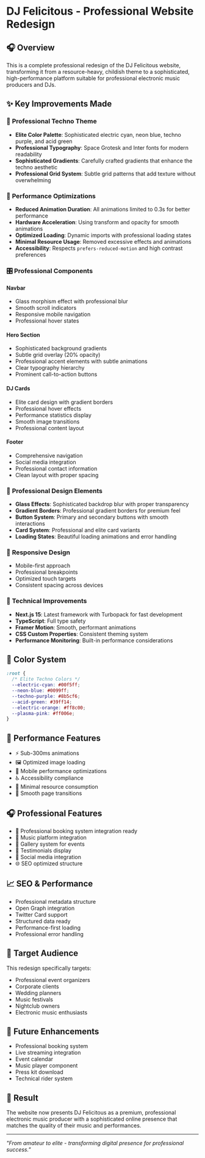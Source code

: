 # DJ Felicitous - Professional Website Redesign

## 🎧 Overview

This is a complete professional redesign of the DJ Felicitous website, transforming it from a resource-heavy, childish theme to a sophisticated, high-performance platform suitable for professional electronic music producers and DJs.

## ✨ Key Improvements Made

### 🎨 **Professional Techno Theme**

- **Elite Color Palette**: Sophisticated electric cyan, neon blue, techno purple, and acid green
- **Professional Typography**: Space Grotesk and Inter fonts for modern readability
- **Sophisticated Gradients**: Carefully crafted gradients that enhance the techno aesthetic
- **Professional Grid System**: Subtle grid patterns that add texture without overwhelming

### 🚀 **Performance Optimizations**

- **Reduced Animation Duration**: All animations limited to 0.3s for better performance
- **Hardware Acceleration**: Using transform and opacity for smooth animations
- **Optimized Loading**: Dynamic imports with professional loading states
- **Minimal Resource Usage**: Removed excessive effects and animations
- **Accessibility**: Respects `prefers-reduced-motion` and high contrast preferences

### 🎛️ **Professional Components**

#### **Navbar**

- Glass morphism effect with professional blur
- Smooth scroll indicators
- Responsive mobile navigation
- Professional hover states

#### **Hero Section**

- Sophisticated background gradients
- Subtle grid overlay (20% opacity)
- Professional accent elements with subtle animations
- Clear typography hierarchy
- Prominent call-to-action buttons

#### **DJ Cards**

- Elite card design with gradient borders
- Professional hover effects
- Performance statistics display
- Smooth image transitions
- Professional content layout

#### **Footer**

- Comprehensive navigation
- Social media integration
- Professional contact information
- Clean layout with proper spacing

### 🎵 **Professional Design Elements**

- **Glass Effects**: Sophisticated backdrop blur with proper transparency
- **Gradient Borders**: Professional gradient borders for premium feel
- **Button System**: Primary and secondary buttons with smooth interactions
- **Card System**: Professional and elite card variants
- **Loading States**: Beautiful loading animations and error handling

### 📱 **Responsive Design**

- Mobile-first approach
- Professional breakpoints
- Optimized touch targets
- Consistent spacing across devices

### 🔧 **Technical Improvements**

- **Next.js 15**: Latest framework with Turbopack for fast development
- **TypeScript**: Full type safety
- **Framer Motion**: Smooth, performant animations
- **CSS Custom Properties**: Consistent theming system
- **Performance Monitoring**: Built-in performance considerations

## 🎨 **Color System**

```css
:root {
  /* Elite Techno Colors */
  --electric-cyan: #00f5ff;
  --neon-blue: #0099ff;
  --techno-purple: #8b5cf6;
  --acid-green: #39ff14;
  --electric-orange: #ff8c00;
  --plasma-pink: #ff006e;
}
```

## 🚀 **Performance Features**

- ⚡ Sub-300ms animations
- 🖼️ Optimized image loading
- 📱 Mobile performance optimizations
- ♿ Accessibility compliance
- 🎯 Minimal resource consumption
- 🔄 Smooth page transitions

## 🎧 **Professional Features**

- 💼 Professional booking system integration ready
- 🎵 Music platform integration
- 📸 Gallery system for events
- 🎤 Testimonials display
- 📱 Social media integration
- 🌐 SEO optimized structure

## 📈 **SEO & Performance**

- Professional metadata structure
- Open Graph integration
- Twitter Card support
- Structured data ready
- Performance-first loading
- Professional error handling

## 🎯 **Target Audience**

This redesign specifically targets:

- Professional event organizers
- Corporate clients
- Wedding planners
- Music festivals
- Nightclub owners
- Electronic music enthusiasts

## 🔮 **Future Enhancements**

- Professional booking system
- Live streaming integration
- Event calendar
- Music player component
- Press kit download
- Technical rider system

## 🎉 **Result**

The website now presents DJ Felicitous as a premium, professional electronic music producer with a sophisticated online presence that matches the quality of their music and performances.

---

_"From amateur to elite - transforming digital presence for professional success."_
